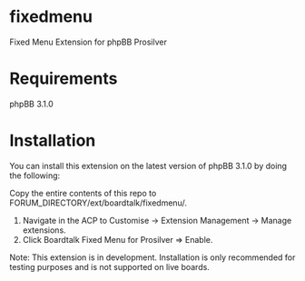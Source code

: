fixedmenu
=========

Fixed Menu Extension for phpBB Prosilver

Requirements
============
phpBB 3.1.0

Installation
============
You can install this extension on the latest version of phpBB 3.1.0 by doing the following:

Copy the entire contents of this repo to FORUM_DIRECTORY/ext/boardtalk/fixedmenu/.

1. Navigate in the ACP to Customise -> Extension Management -> Manage extensions.
2. Click Boardtalk Fixed Menu for Prosilver => Enable.

Note: This extension is in development. Installation is only recommended for testing purposes and is not supported on live boards.
